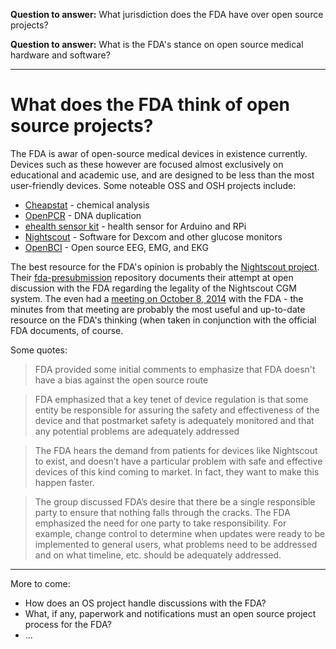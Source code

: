 **Question to answer:** What jurisdiction does the FDA have over open source projects?

**Question to answer:** What is the FDA's stance on open source medical hardware and software?

- - -

# What does the FDA think of open source projects?

The FDA is awar of open-source medical devices in existence currently. Devices such as these however are focused almost exclusively on educational and academic use, and are designed to be less than the most user-friendly devices. Some noteable OSS and OSH projects include:

* [Cheapstat](http://web.chem.ucsb.edu/~kwp/cheapstat/) - chemical analysis
* [OpenPCR](http://openpcr.org/) - DNA duplication
* [ehealth sensor kit](http://www.cooking-hacks.com/ehealth-sensors-complete-kit-biometric-medical-arduino-raspberry-pi) - health sensor for Arduino and RPi
* [Nightscout](http://www.nightscout.info/) - Software for Dexcom and other glucose monitors
* [OpenBCI](http://www.openbci.com/) - Open source EEG, EMG, and EKG

The best resource for the FDA's opinion is probably the [Nightscout project](https://nightscout.github.io/). Their [fda-presubmission](https://github.com/nightscout/fda-presubmission) repository documents their attempt at open discussion with the FDA regarding the legality of the Nightscout CGM system. The even had a [meeting on October 8, 2014](https://github.com/nightscout/fda-presubmission/blob/master/source/07-minutes.rst) with the FDA - the minutes from that meeting are probably the most useful and up-to-date resource on the FDA's thinking (when taken in conjunction with the official FDA documents, of course.

Some quotes:

> FDA provided some initial comments to emphasize that FDA doesn't have a bias against the open source route

> FDA emphasized that a key tenet of device regulation is that some entity be responsible for assuring the safety and effectiveness of the device and that postmarket safety is adequately monitored and that any potential problems are adequately addressed

> The FDA hears the demand from patients for devices like Nightscout to exist, and doesn’t have a particular problem with safe and effective devices of this kind coming to market. In fact, they want to make this happen faster.

> The group discussed FDA’s desire that there be a single responsible party to ensure that nothing falls through the cracks. The FDA emphasized the need for one party to take responsibility. For example, change control to determine when updates were ready to be implemented to general users, what problems need to be addressed and on what timeline, etc. should be adequately addressed.

- - -

More to come:

* How does an OS project handle discussions with the FDA?
* What, if any, paperwork and notifications must an open source project process for the FDA?
* ...
